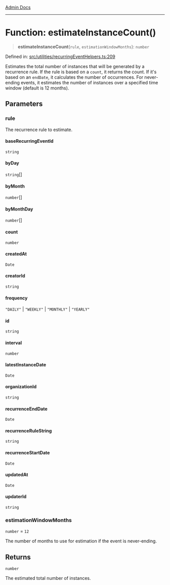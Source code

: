 [Admin Docs](/)

***

# Function: estimateInstanceCount()

> **estimateInstanceCount**(`rule`, `estimationWindowMonths`): `number`

Defined in: [src/utilities/recurringEventHelpers.ts:209](https://github.com/gautam-divyanshu/talawa-api/blob/84910820371ade6fdca33545b3a0fc1e929731b2/src/utilities/recurringEventHelpers.ts#L209)

Estimates the total number of instances that will be generated by a recurrence rule.
If the rule is based on a `count`, it returns the count. If it's based on an `endDate`,
it calculates the number of occurrences. For never-ending events, it estimates the
number of instances over a specified time window (default is 12 months).

## Parameters

### rule

The recurrence rule to estimate.

#### baseRecurringEventId

`string`

#### byDay

`string`[]

#### byMonth

`number`[]

#### byMonthDay

`number`[]

#### count

`number`

#### createdAt

`Date`

#### creatorId

`string`

#### frequency

`"DAILY"` \| `"WEEKLY"` \| `"MONTHLY"` \| `"YEARLY"`

#### id

`string`

#### interval

`number`

#### latestInstanceDate

`Date`

#### organizationId

`string`

#### recurrenceEndDate

`Date`

#### recurrenceRuleString

`string`

#### recurrenceStartDate

`Date`

#### updatedAt

`Date`

#### updaterId

`string`

### estimationWindowMonths

`number` = `12`

The number of months to use for estimation if the event is never-ending.

## Returns

`number`

The estimated total number of instances.
